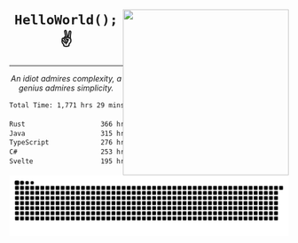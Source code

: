 <div text-align="center">
    <img src="https://i.imgur.com/h1q15Kt.gife" align="right" width="299" height="299">
    <h1 align="center"><code>HelloWorld();</code> ✌️</h1>
    <hr>
    <p align="center"><i>An idiot admires complexity, a genius admires simplicity.</i></p>
</div>

<!--START_SECTION:waka-->

```txt
Total Time: 1,771 hrs 29 mins

Rust                   366 hrs 48 mins █████░░░░░░░░░░░░░░░░░░░░   19.54 %
Java                   315 hrs 2 mins  ████▒░░░░░░░░░░░░░░░░░░░░   16.78 %
TypeScript             276 hrs 23 mins ███▓░░░░░░░░░░░░░░░░░░░░░   14.72 %
C#                     253 hrs 12 mins ███▒░░░░░░░░░░░░░░░░░░░░░   13.49 %
Svelte                 195 hrs 22 mins ██▓░░░░░░░░░░░░░░░░░░░░░░   10.41 %
```

<!--END_SECTION:waka-->

<picture>
  <source media="(prefers-color-scheme: dark)" srcset="https://raw.githubusercontent.com/Somfic/Somfic/main/github-contribution-grid-snake-dark.svg">
  <source media="(prefers-color-scheme: light)" srcset="https://raw.githubusercontent.com/Somfic/Somfic/main/github-contribution-grid-snake.svg">
  <img alt="github contribution grid snake animation" src="https://raw.githubusercontent.com/Somfic/Somfic/main/github-contribution-grid-snake.svg">
</picture>
